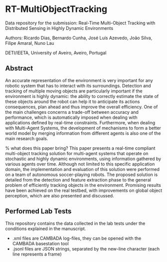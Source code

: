 # RT-MultiObjectTracking
Data repository for the submission: Real-Time Multi-Object Tracking with Distributed Sensing in Highly Dynamic Environments

Authors: Ricardo Dias, Bernardo Cunha, José Luís Azevedo, João Silva, Filipe Amaral, Nuno Lau

DETI/IEETA, University of Aveiro, Aveiro, Portugal

## Abstract

An accurate representation of the environment is very important for any robotic system that has to interact with its surroundings. Detection and tracking of multiple moving objects are particularly important if the environment is highly dynamic: the ability to correctly estimate the state of these objects around the robot can help it to anticipate its actions consequences, plan ahead and thus improve the overall efficiency.
One of the main challenges concerns a trade-off between accuracy and performance, which is automatically imposed when dealing with applications defined by real-time constraints.
Furthermore, when dealing with Multi-Agent Systems, the development of mechanisms to form a better world model by merging information from different agents is also one of the main research goals.

% what does this paper bring?
This paper presents a real-time compliant multi-object tracking solution for multi-agent systems that operate on stochastic and highly dynamic environments, using information gathered by various agents over time.
Although not limited to this specific application domain, the implementation and evaluation of this solution were performed on a team of autonomous soccer-playing robots.
The proposed solution is detailed from the detection and feature extraction phase to the general problem of efficiently tracking objects in the environment. Promising results have been achieved on the real testbed, with improvements on global object perception, which are also presented and discussed.

## Performed Lab Tests

This repository contains the data collected in the lab tests under the conditions explained in the manuscript.

  - .xml files are CAMBADA log-files, they can be opened with the CAMBADA basestation tool
  - .jsonl files are JSON strings, separated by the new-line character (each line represents a frame)
  